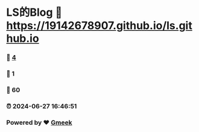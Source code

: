 # LS的Blog :link: https://19142678907.github.io/ls.github.io 
### :page_facing_up: [4](https://19142678907.github.io/ls.github.io/tag.html) 
### :speech_balloon: 1 
### :hibiscus: 60 
### :alarm_clock: 2024-06-27 16:46:51 
### Powered by :heart: [Gmeek](https://github.com/Meekdai/Gmeek)
